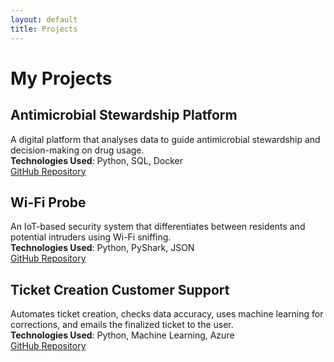 ```yaml
---
layout: default
title: Projects
---
```


# My Projects

## Antimicrobial Stewardship Platform
A digital platform that analyses data to guide antimicrobial stewardship and decision-making on drug usage.  
**Technologies Used**: Python, SQL, Docker  
[GitHub Repository](#)

## Wi-Fi Probe
An IoT-based security system that differentiates between residents and potential intruders using Wi-Fi sniffing.  
**Technologies Used**: Python, PyShark, JSON  
[GitHub Repository](#)

## Ticket Creation Customer Support
Automates ticket creation, checks data accuracy, uses machine learning for corrections, and emails the finalized ticket to the user.  
**Technologies Used**: Python, Machine Learning, Azure  
[GitHub Repository](#)
